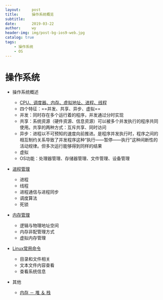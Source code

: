 ```yaml
---
layout:     post
title:      操作系统概览
subtitle:   
date:       2019-03-22
author:     wy
header-img: img/post-bg-ios9-web.jpg
catalog: true
tags:
    - 操作系统
    - OS
---
```


# 操作系统

- 操作系统概述
    - [CPU、调度器、内存、虚拟地址、进程、线程](http://note.youdao.com/noteshare?id=56e393bd105cab3854aac4ae8e42e87c)
  - 四个特征：==并发、共享、异步、虚拟==
  - 并发：同时存在多个运行着的程序，并发通过分时实现
  - 共享：系统资源（硬件资源、信息资源）可以被多个并发执行的程序共同使用。共享的两种方式：互斥共享、同时访问
  - 异步：进程以不可预知的速度向前推进。是程序并发执行时，程序之间的相互制约关系导致了并发程序这种“执行——暂停——执行”这种间断性的活动规律。但多次运行能够得到同样的结果
  - 虚拟
  - OS功能：处理器管理、存储器管理、文件管理、设备管理


- [进程管理](http://note.youdao.com/noteshare?id=b6e3258997f8b7de84e878f82c645a90)
  - 进程
  - 线程
  - 进程通信与进程同步
  - 调度算法
  - 死锁

- [内存管理](http://note.youdao.com/noteshare?id=4cd4c8767bffb20d5772ff64701ad020)
  - 逻辑与物理地址空间
  - 内存非配管理方式
  - 虚拟内存管理
- [Linux常用命令](http://note.youdao.com/noteshare?id=7ddf7ba2815783af2fe495709a26818b)
    - 目录和文件相关
    - 文本文件内容查看
    - 查看系统信息

- 其他
    - [内存 － 堆 ＆ 栈](http://note.youdao.com/noteshare?id=b295d3ce60427d34c562b2fce7eff6a5)
